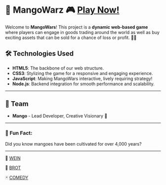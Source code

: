 # 🥭 MangoWarz    🎮 [Play Now!](https://obsidianmango.github.io/ObsidianMango/mangowarz.html) 

Welcome to **MangoWars**! This project is a **dynamic web-based game** where players can engage in goods trading around the world as well as buy exciting  assets that can be sold for a chance of loss or profit. 🌴🐉



## 🛠️ Technologies Used
- **HTML5**: The backbone of our web structure.
- **CSS3**: Stylizing the game for a responsive and engaging experience.
- **JavaScript**: Making MangoWars interactive, lively requiring strategy!
- **Node.js**: Backend integration for smooth performance and scalability.

---


## 👥 Team

- **Mango** - Lead Developer, Creative Visionary 🥭


---

### 🦖 Fun Fact:

Did you know mangoes have been cultivated for over 4,000 years?

---



🍷 [WEIN](https://obsidianmango.github.io/ObsidianMango/wine.html)

🥖 [BROT](https://obsidianmango.github.io/ObsidianMango/food.html)

🃏 [COMEDY](https://obsidianmango.github.io/ObsidianMango/comedy.html)

<!---
ObsidianMango/ObsidianMango is a ✨ special ✨ repository because its `README.md` (this file) appears on your GitHub profile.
You can click the Preview link to take a look at your changes.
--->
